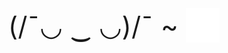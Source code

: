 
<div style="text-align:center;font-size:3em">
<span>(/¯◡ ‿ ◡)/¯ ~ <img style="max-height:1.3em;margin-bottom:-0.25em;" src="./logo_down_anim.svg"/></span>
</div>